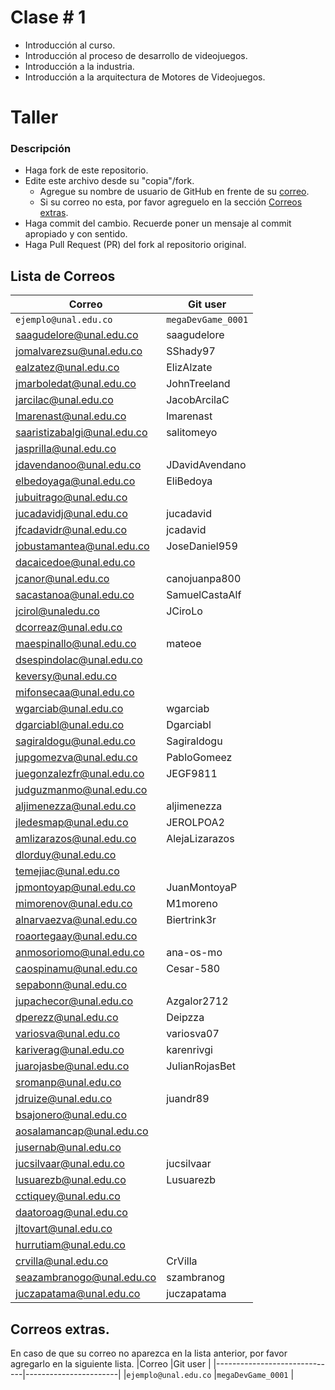 # Clase # 1

- Introducción al curso.
- Introducción al proceso de desarrollo de videojuegos.
- Introducción a la industria.
- Introducción a la arquitectura de Motores de Videojuegos.

# Taller

### Descripción
- Haga fork de este repositorio.
- Edite este archivo desde su "copia"/fork.
  - Agregue su nombre de usuario de GitHub en frente de su [correo](#lista-de-correos).
  - Si su correo no esta, por favor agreguelo en la sección [Correos extras](#correos-extras).
- Haga commit del cambio. Recuerde poner un mensaje al commit apropiado y con sentido.
- Haga Pull Request (PR) del fork al repositorio original.


## Lista de Correos
|Correo                        |Git user               |
|------------------------------|-----------------------|
|`ejemplo@unal.edu.co`         |`megaDevGame_0001`     |
|saagudelore@unal.edu.co       |saagudelore            |
|jomalvarezsu@unal.edu.co      |SShady97               |
|ealzatez@unal.edu.co          |ElizAlzate             |
|jmarboledat@unal.edu.co       |JohnTreeland           |
|jarcilac@unal.edu.co          |JacobArcilaC           |
|lmarenast@unal.edu.co         |lmarenast              |
|saaristizabalgi@unal.edu.co   |salitomeyo             |
|jasprilla@unal.edu.co         |                       |
|jdavendanoo@unal.edu.co       |JDavidAvendano         |
|elbedoyaga@unal.edu.co        |EliBedoya              |
|jubuitrago@unal.edu.co        |                       |
|jucadavidj@unal.edu.co        |jucadavid              |
|jfcadavidr@unal.edu.co        |jcadavid               |
|jobustamantea@unal.edu.co     |     JoseDaniel959     |
|dacaicedoe@unal.edu.co        |                       |
|jcanor@unal.edu.co            |canojuanpa800          |
|sacastanoa@unal.edu.co        |SamuelCastaAlf         |
|jcirol@unaledu.co             |JCiroLo                |
|dcorreaz@unal.edu.co          |                       |
|maespinallo@unal.edu.co       |mateoe                 |
|dsespindolac@unal.edu.co      |                       |
|keversy@unal.edu.co           |                       |
|mifonsecaa@unal.edu.co        |                       |
|wgarciab@unal.edu.co          |wgarciab               |
|dgarciabl@unal.edu.co         |Dgarciabl              |
|sagiraldogu@unal.edu.co       |Sagiraldogu            |
|jupgomezva@unal.edu.co        |PabloGomeez            |
|juegonzalezfr@unal.edu.co     |JEGF9811               |
|judguzmanmo@unal.edu.co       |                       |
|aljimenezza@unal.edu.co       |aljimenezza            |
|jledesmap@unal.edu.co         |JEROLPOA2              |
|amlizarazos@unal.edu.co       |AlejaLizarazos         |
|dlorduy@unal.edu.co           |                       |
|temejiac@unal.edu.co          |                       |
|jpmontoyap@unal.edu.co        |JuanMontoyaP           |
|mimorenov@unal.edu.co         |M1moreno               |
|alnarvaezva@unal.edu.co       |Biertrink3r            |
|roaortegaay@unal.edu.co       |                       |
|anmosoriomo@unal.edu.co       |ana-os-mo              |
|caospinamu@unal.edu.co        |Cesar-580              |
|sepabonn@unal.edu.co          |                       |
|jupachecor@unal.edu.co        |Azgalor2712            |
|dperezz@unal.edu.co           |Deipzza                |
|variosva@unal.edu.co          |variosva07             |
|kariverag@unal.edu.co         |karenrivgi             |
|juarojasbe@unal.edu.co        |JulianRojasBet         |
|sromanp@unal.edu.co           |                       |
|jdruize@unal.edu.co           |juandr89               |
|bsajonero@unal.edu.co         |                       |
|aosalamancap@unal.edu.co      |                       |
|jusernab@unal.edu.co          |                       |
|jucsilvaar@unal.edu.co        |jucsilvaar             |
|lusuarezb@unal.edu.co         |Lusuarezb              |
|cctiquey@unal.edu.co          |                       |
|daatoroag@unal.edu.co         |                       |
|jltovart@unal.edu.co          |                       |
|hurrutiam@unal.edu.co         |                       |
|crvilla@unal.edu.co           |CrVilla                |
|seazambranogo@unal.edu.co     |szambranog             |
|juczapatama@unal.edu.co       |juczapatama            |

           
## Correos extras.
En caso de que su correo no aparezca en la lista anterior, por favor agregarlo en la siguiente lista.
|Correo                        |Git user               |
|------------------------------|-----------------------|
|`ejemplo@unal.edu.co`         |`megaDevGame_0001`     |

